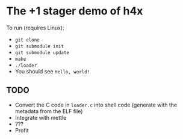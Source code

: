 The +1 stager demo of h4x
=========================

To run (requires Linux):
  * `git clone`
  * `git submodule init`
  * `git submodule update`
  * `make`
  * `./loader`
  * You should see `Hello, world!`


TODO
----

* Convert the C code in `loader.c` into shell code (generate with the metadata from the ELF file)
* Integrate with mettle
* ???
* Profit
